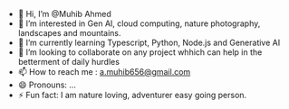 - 👋 Hi, I’m @Muhib Ahmed
- 👀 I’m interested in Gen AI, cloud computing, nature photography, landscapes and mountains.
- 🌱 I’m currently learning Typescript, Python, Node.js and Generative AI
- 💞️ I’m looking to collaborate on any project whhich can help in the betterment of daily hurdles
- 📫 How to reach me : a.muhib656@gmail.com
- 😄 Pronouns: ...
- ⚡ Fun fact: I am nature loving, adventurer easy going person. 

<!---
Muhib656/Muhib656 is a ✨ special ✨ repository because its `README.md` (this file) appears on your GitHub profile.
You can click the Preview link to take a look at your changes.
--->
